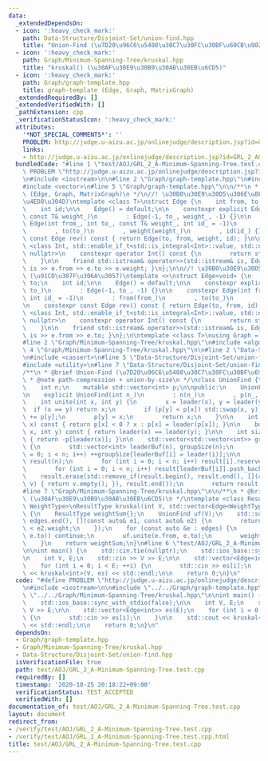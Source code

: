 ```yaml
---
data:
  _extendedDependsOn:
  - icon: ':heavy_check_mark:'
    path: Data-Structure/Disjoint-Set/union-find.hpp
    title: "Union-Find (\u7D20\u96C6\u5408\u30C7\u30FC\u30BF\u69CB\u9020)"
  - icon: ':heavy_check_mark:'
    path: Graph/Minimum-Spanning-Tree/kruskal.hpp
    title: "kruskal() (\u30AF\u30E9\u30B9\u30AB\u30EB\u6CD5)"
  - icon: ':heavy_check_mark:'
    path: Graph/graph-template.hpp
    title: graph-template (Edge, Graph, MatrixGraph)
  _extendedRequiredBy: []
  _extendedVerifiedWith: []
  _pathExtension: cpp
  _verificationStatusIcon: ':heavy_check_mark:'
  attributes:
    '*NOT_SPECIAL_COMMENTS*': ''
    PROBLEM: http://judge.u-aizu.ac.jp/onlinejudge/description.jsp?id=GRL_2_A&lang=jp
    links:
    - http://judge.u-aizu.ac.jp/onlinejudge/description.jsp?id=GRL_2_A&lang=jp
  bundledCode: "#line 1 \"test/AOJ/GRL_2_A-Minimum-Spanning-Tree.test.cpp\"\n#define\
    \ PROBLEM \"http://judge.u-aizu.ac.jp/onlinejudge/description.jsp?id=GRL_2_A&lang=jp\"\
    \n#include <iostream>\n\n#line 2 \"Graph/graph-template.hpp\"\n#include <cstdint>\n\
    #include <vector>\n#line 5 \"Graph/graph-template.hpp\"\n\n/**\n * @brief graph-template\
    \ (Edge, Graph, MatrixGraph)\n */\n//! \u30B0\u30E9\u30D5\u306E\u8FBA (\u91CD\u307F\
    \u4ED8\u304D)\ntemplate <class T>\nstruct Edge {\n    int from, to;\n    T weight;\n\
    \    int id;\n\n    Edge() = default;\n\n    constexpr explicit Edge(int to_,\
    \ const T& weight_)\n        : Edge(-1, to_, weight_, -1) {}\n\n    constexpr\
    \ Edge(int from_, int to_, const T& weight_, int id_ = -1)\n        : from(from_)\n\
    \        , to(to_)\n        , weight(weight_)\n        , id(id_) {}\n\n    constexpr\
    \ const Edge rev() const { return Edge(to, from, weight, id); }\n\n    template\
    \ <class Int, std::enable_if_t<std::is_integral<Int>::value, std::nullptr_t> =\
    \ nullptr>\n    constexpr operator Int() const {\n        return static_cast<Int>(to);\n\
    \    }\n\n    friend std::istream& operator>>(std::istream& is, Edge& e) { return\
    \ is >> e.from >> e.to >> e.weight; }\n};\n\n//! \u30B0\u30E9\u30D5\u306E\u8FBA\
    \ (\u91CD\u307F\u306A\u3057)\ntemplate <>\nstruct Edge<void> {\n    int from,\
    \ to;\n    int id;\n\n    Edge() = default;\n\n    constexpr explicit Edge(int\
    \ to_)\n        : Edge(-1, to_, -1) {}\n\n    constexpr Edge(int from_, int to_,\
    \ int id_ = -1)\n        : from(from_)\n        , to(to_)\n        , id(id_) {}\n\
    \n    constexpr const Edge rev() const { return Edge(to, from, id); }\n\n    template\
    \ <class Int, std::enable_if_t<std::is_integral<Int>::value, std::nullptr_t> =\
    \ nullptr>\n    constexpr operator Int() const {\n        return static_cast<Int>(to);\n\
    \    }\n\n    friend std::istream& operator>>(std::istream& is, Edge& e) { return\
    \ is >> e.from >> e.to; }\n};\n\ntemplate <class T>\nusing Graph = std::vector<std::vector<Edge<T>>>;\n\
    #line 2 \"Graph/Minimum-Spanning-Tree/kruskal.hpp\"\n#include <algorithm>\n#line\
    \ 4 \"Graph/Minimum-Spanning-Tree/kruskal.hpp\"\n\n#line 2 \"Data-Structure/Disjoint-Set/union-find.hpp\"\
    \n#include <cassert>\n#line 5 \"Data-Structure/Disjoint-Set/union-find.hpp\"\n\
    #include <utility>\n#line 7 \"Data-Structure/Disjoint-Set/union-find.hpp\"\n\n\
    /**\n * @brief Union-Find (\u7D20\u96C6\u5408\u30C7\u30FC\u30BF\u69CB\u9020)\n\
    \ * @note path-compression + union-by-size\n */\nclass UnionFind {\nprivate:\n\
    \    int n;\n    mutable std::vector<int> p;\n\npublic:\n    UnionFind() = default;\n\
    \n    explicit UnionFind(int n_)\n        : n(n_)\n        , p(n_, -1) {}\n\n\
    \    int unite(int x, int y) {\n        x = leader(x), y = leader(y);\n      \
    \  if (x == y) return x;\n        if (p[y] < p[x]) std::swap(x, y);\n        p[x]\
    \ += p[y];\n        p[y] = x;\n        return x;\n    }\n\n    int leader(int\
    \ x) const { return p[x] < 0 ? x : p[x] = leader(p[x]); }\n\n    bool same(int\
    \ x, int y) const { return leader(x) == leader(y); }\n\n    int size(int x) const\
    \ { return -p[leader(x)]; }\n\n    std::vector<std::vector<int>> groups() const\
    \ {\n        std::vector<int> leaderBuf(n), groupSize(n);\n        for (int i\
    \ = 0; i < n; i++) ++groupSize[leaderBuf[i] = leader(i)];\n\n        std::vector<std::vector<int>>\
    \ result(n);\n        for (int i = 0; i < n; i++) result[i].reserve(groupSize[i]);\n\
    \        for (int i = 0; i < n; i++) result[leaderBuf[i]].push_back(i);\n    \
    \    result.erase(std::remove_if(result.begin(), result.end(), [](const std::vector<int>&\
    \ v) { return v.empty(); }), result.end());\n        return result;\n    }\n};\n\
    #line 7 \"Graph/Minimum-Spanning-Tree/kruskal.hpp\"\n\n/**\n * @brief kruskal()\
    \ (\u30AF\u30E9\u30B9\u30AB\u30EB\u6CD5)\n */\ntemplate <class ResultType, class\
    \ WeightType>\nResultType kruskal(int V, std::vector<Edge<WeightType>>& edges)\
    \ {\n    ResultType weightSum{};\n    UnionFind uf(V);\n    std::sort(edges.begin(),\
    \ edges.end(), [](const auto& e1, const auto& e2) {\n        return e1.weight\
    \ < e2.weight;\n    });\n    for (const auto &e : edges) {\n        if (uf.same(e.from,\
    \ e.to)) continue;\n        uf.unite(e.from, e.to);\n        weightSum += e.weight;\n\
    \    }\n    return weightSum;\n}\n#line 6 \"test/AOJ/GRL_2_A-Minimum-Spanning-Tree.test.cpp\"\
    \n\nint main() {\n    std::cin.tie(nullptr);\n    std::ios_base::sync_with_stdio(false);\n\
    \n    int V, E;\n    std::cin >> V >> E;\n\n    std::vector<Edge<int>> es(E);\n\
    \    for (int i = 0; i < E; ++i) {\n        std::cin >> es[i];\n    }\n\n    std::cout\
    \ << kruskal<int>(V, es) << std::endl;\n\n    return 0;\n}\n"
  code: "#define PROBLEM \"http://judge.u-aizu.ac.jp/onlinejudge/description.jsp?id=GRL_2_A&lang=jp\"\
    \n#include <iostream>\n\n#include \"../../Graph/graph-template.hpp\"\n#include\
    \ \"../../Graph/Minimum-Spanning-Tree/kruskal.hpp\"\n\nint main() {\n    std::cin.tie(nullptr);\n\
    \    std::ios_base::sync_with_stdio(false);\n\n    int V, E;\n    std::cin >>\
    \ V >> E;\n\n    std::vector<Edge<int>> es(E);\n    for (int i = 0; i < E; ++i)\
    \ {\n        std::cin >> es[i];\n    }\n\n    std::cout << kruskal<int>(V, es)\
    \ << std::endl;\n\n    return 0;\n}\n"
  dependsOn:
  - Graph/graph-template.hpp
  - Graph/Minimum-Spanning-Tree/kruskal.hpp
  - Data-Structure/Disjoint-Set/union-find.hpp
  isVerificationFile: true
  path: test/AOJ/GRL_2_A-Minimum-Spanning-Tree.test.cpp
  requiredBy: []
  timestamp: '2020-10-25 20:18:22+09:00'
  verificationStatus: TEST_ACCEPTED
  verifiedWith: []
documentation_of: test/AOJ/GRL_2_A-Minimum-Spanning-Tree.test.cpp
layout: document
redirect_from:
- /verify/test/AOJ/GRL_2_A-Minimum-Spanning-Tree.test.cpp
- /verify/test/AOJ/GRL_2_A-Minimum-Spanning-Tree.test.cpp.html
title: test/AOJ/GRL_2_A-Minimum-Spanning-Tree.test.cpp
---
```

